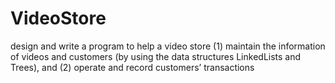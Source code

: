 # VideoStore
design and write a program to help a video store (1) maintain the information of videos and customers (by using the data structures LinkedLists and Trees), and (2) operate and record customers’ transactions
